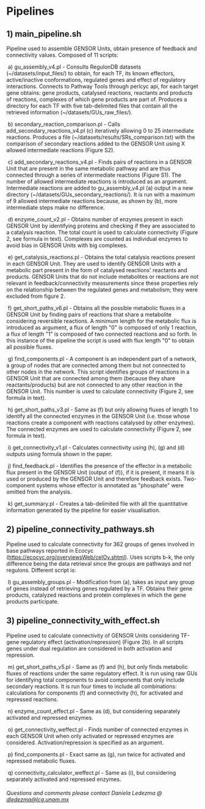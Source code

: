 # Pipelines 


## 1) main_pipeline.sh
Pipeline used to assemble GENSOR Units, obtain presence of feedback and connectivity values. Composed of 11 scripts:

&nbsp;a) gu_assembly_v4.pl - Consults RegulonDB datasets (~/datasets/input_files/) to obtain, for each TF, its known effectors, active/inactive conformations, regulated genes and effect of regulatory interactions. Connects to Pathway Tools through perlcyc api, for each target gene obtains: gene products, catalysed reactions, reactants and products of reactions, complexes of which gene products are part of. Produces a directory for each TF with five tab-delimited files that contain all the retrieved information (~/datasets/GUs_raw_files/).

&nbsp;b) secondary_reaction_comparison.pl - Calls add_secondary_reactions_v4.pl (c) iteratively allowing 0 to 25 intermediate reactions. Produces a file (~/datasets/results/SRs_comparison.txt) with the comparison of secondary reactions added to the GENSOR Unit using X allowed intermediate reactions (Figure S2). 

&nbsp;c) add_secondary_reactions_v4.pl - Finds pairs of reactions in a GENSOR Unit that are present in the same metabolic pathway and are thus connected through a series of intermediate reactions (Figure S1). The number of allowed intermediate reactions is introduced as an argument. Intermediate reactions are added to gu_assembly_v4.pl (a) output in a new directory (~/datasets/GUs_secondary_reactions/). It is run with a maximum of 9 allowed intermediate reactions because, as shown by (b), more intermediate steps make no difference.

&nbsp;d) enzyme_count_v2.pl - Obtains number of enzymes present in each GENSOR Unit by identifying proteins and checking if they are associated to a catalysis reaction. The total count is used to calculate connectivity (Figure 2, see formula in text). Complexes are counted as individual enzymes to avoid bias in GENSOR Units with big complexes. 

&nbsp;e) get_catalysis_reactions.pl - Obtains the total catalysis reactions present in each GENSOR Unit. They are used to identify GENSOR Units with a metabolic part present in the form of catalysed reactions' reactants and products. GENSOR Units that do not include metabolites or reactions are not relevant in feedback/connectivity measurements since these properties rely on the relationship between the regulated genes and metabolism; they were excluded from figure 2. 

&nbsp;f) get_short_paths_v6.pl - Obtains all the possible metabolic fluxes in a GENSOR Unit by finding pairs of reactions that share a metabolite considering reversible reactions. A minimum length for the metabolic flux is introduced as argument, a flux of length "0" is composed of only 1 reaction, a flux of length "1" is composed of two connected reactions and so forth. In this instance of the pipeline the script is used with flux length "0" to obtain all possible fluxes.

&nbsp;g) find_components.pl - A component is an independent part of a network, a group of nodes that are connected among them but not connected to other nodes in the network. This script identifies groups of reactions in a GENSOR Unit that are connected among them (because they share reactants/products) but are not connected to any other reaction in the GENSOR Unit. This number is used to calculate connectivity (Figure 2, see formula in text).

&nbsp;h) get_short_paths_v3.pl - Same as (f) but only allowing fluxes of length 1 to identify all the connected enzymes in the GENSOR Unit (i.e. those whose reactions create a component with reactions catalysed by other enzymes). The connected enzymes are used to calculate connectivity (Figure 2, see formula in text).

&nbsp;i) get_connectivity_v1.pl - Calculates connectivity using (h), (g) and (d) outputs using formula shown in the paper.

&nbsp;j) find_feedback.pl - Identifies the presence of the effector in a metabolic flux present in the GENSOR Unit (output of (f)), if it is present, it means it is used or produced by the GENSOR Unit and therefore feedback exists. Two-component systems whose effector is annotated as "phosphate" were omitted from the analysis.

&nbsp;k) get_summary.pl - Creates a tab-delimited file with all the quantitative information generated by the pipeline for easier visualisation.

## 2) pipeline_connectivity_pathways.sh
Pipeline used to calculate connectivity for 362 groups of genes involved in base pathways reported in Ecocyc (https://ecocyc.org/overviewsWeb/celOv.shtml). Uses scripts b-k, the only difference being the data retrieval since the groups are pathways and not regulons. Different script is:

&nbsp;l) gu_assembly_groups.pl - Modification from (a), takes as input any group of genes instead of retrieving genes regulated by a TF. Obtains their gene products, catalyzed reactions and protein complexes in which the gene products participate.


## 3) pipeline_connectivity_with_effect.sh
Pipeline used to calculate connectivity of GENSOR Units considering TF-gene regulatory effect (activation/repression) (Figure 2b). In all scripts genes under dual regulation are considered in both activation and repression.

&nbsp;m) get_short_paths_v5.pl - Same as (f) and (h), but only finds metabolic fluxes of reactions under the same regulatory effect. It is run using raw GUs for identifying total components to avoid components that only include secondary reactions. It is run four times to include all combinations: calculations for components (f) and connectivity (h), for activated and repressed reactions.

&nbsp;n) enzyme_count_effect.pl - Same as (d), but considering separately activated and repressed enzymes. 

&nbsp;o) get_connectivity_weffect.pl - Finds number of connected enzymes in each GENSOR Unit when only activated or repressed enzymes are considered. Activation/repression is specified as an argument.

&nbsp;p) find_components.pl - Exact same as (g), run twice for activated and repressed metabolic fluxes.

&nbsp;q) connectivity_calculator_weffect.pl - Same as (i), but considering separately activated and repressed enzymes.

	
###### Questions and comments please contact Daniela Ledezma @ dledezma@lcg.unam.mx 
